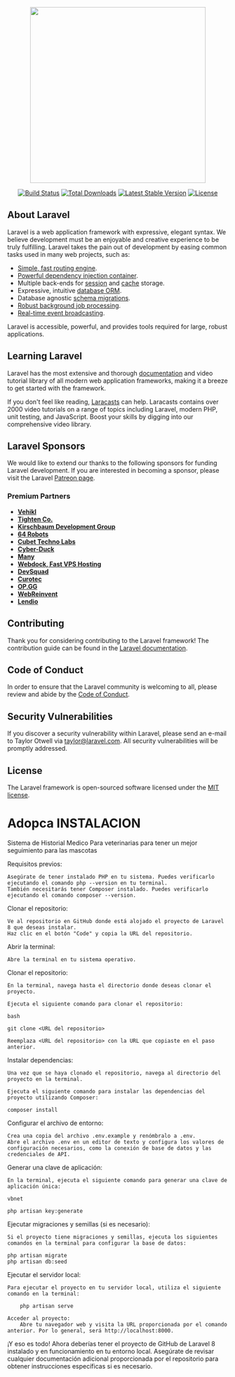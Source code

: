 <p align="center"><a href="https://laravel.com" target="_blank"><img src="https://raw.githubusercontent.com/laravel/art/master/logo-lockup/5%20SVG/2%20CMYK/1%20Full%20Color/laravel-logolockup-cmyk-red.svg" width="400"></a></p>

<p align="center">
<a href="https://travis-ci.org/laravel/framework"><img src="https://travis-ci.org/laravel/framework.svg" alt="Build Status"></a>
<a href="https://packagist.org/packages/laravel/framework"><img src="https://img.shields.io/packagist/dt/laravel/framework" alt="Total Downloads"></a>
<a href="https://packagist.org/packages/laravel/framework"><img src="https://img.shields.io/packagist/v/laravel/framework" alt="Latest Stable Version"></a>
<a href="https://packagist.org/packages/laravel/framework"><img src="https://img.shields.io/packagist/l/laravel/framework" alt="License"></a>
</p>

## About Laravel

Laravel is a web application framework with expressive, elegant syntax. We believe development must be an enjoyable and creative experience to be truly fulfilling. Laravel takes the pain out of development by easing common tasks used in many web projects, such as:

- [Simple, fast routing engine](https://laravel.com/docs/routing).
- [Powerful dependency injection container](https://laravel.com/docs/container).
- Multiple back-ends for [session](https://laravel.com/docs/session) and [cache](https://laravel.com/docs/cache) storage.
- Expressive, intuitive [database ORM](https://laravel.com/docs/eloquent).
- Database agnostic [schema migrations](https://laravel.com/docs/migrations).
- [Robust background job processing](https://laravel.com/docs/queues).
- [Real-time event broadcasting](https://laravel.com/docs/broadcasting).

Laravel is accessible, powerful, and provides tools required for large, robust applications.

## Learning Laravel

Laravel has the most extensive and thorough [documentation](https://laravel.com/docs) and video tutorial library of all modern web application frameworks, making it a breeze to get started with the framework.

If you don't feel like reading, [Laracasts](https://laracasts.com) can help. Laracasts contains over 2000 video tutorials on a range of topics including Laravel, modern PHP, unit testing, and JavaScript. Boost your skills by digging into our comprehensive video library.

## Laravel Sponsors

We would like to extend our thanks to the following sponsors for funding Laravel development. If you are interested in becoming a sponsor, please visit the Laravel [Patreon page](https://patreon.com/taylorotwell).

### Premium Partners

- **[Vehikl](https://vehikl.com/)**
- **[Tighten Co.](https://tighten.co)**
- **[Kirschbaum Development Group](https://kirschbaumdevelopment.com)**
- **[64 Robots](https://64robots.com)**
- **[Cubet Techno Labs](https://cubettech.com)**
- **[Cyber-Duck](https://cyber-duck.co.uk)**
- **[Many](https://www.many.co.uk)**
- **[Webdock, Fast VPS Hosting](https://www.webdock.io/en)**
- **[DevSquad](https://devsquad.com)**
- **[Curotec](https://www.curotec.com/services/technologies/laravel/)**
- **[OP.GG](https://op.gg)**
- **[WebReinvent](https://webreinvent.com/?utm_source=laravel&utm_medium=github&utm_campaign=patreon-sponsors)**
- **[Lendio](https://lendio.com)**

## Contributing

Thank you for considering contributing to the Laravel framework! The contribution guide can be found in the [Laravel documentation](https://laravel.com/docs/contributions).

## Code of Conduct

In order to ensure that the Laravel community is welcoming to all, please review and abide by the [Code of Conduct](https://laravel.com/docs/contributions#code-of-conduct).

## Security Vulnerabilities

If you discover a security vulnerability within Laravel, please send an e-mail to Taylor Otwell via [taylor@laravel.com](mailto:taylor@laravel.com). All security vulnerabilities will be promptly addressed.

## License

The Laravel framework is open-sourced software licensed under the [MIT license](https://opensource.org/licenses/MIT).
# Adopca INSTALACION

Sistema de Historial Medico Para veterinarias para tener un mejor seguimiento para las mascotas

Requisitos previos:

    Asegúrate de tener instalado PHP en tu sistema. Puedes verificarlo ejecutando el comando php --version en tu terminal.
    También necesitarás tener Composer instalado. Puedes verificarlo ejecutando el comando composer --version.

Clonar el repositorio:

    Ve al repositorio en GitHub donde está alojado el proyecto de Laravel 8 que deseas instalar.
    Haz clic en el botón "Code" y copia la URL del repositorio.

Abrir la terminal:

    Abre la terminal en tu sistema operativo.

Clonar el repositorio:

    En la terminal, navega hasta el directorio donde deseas clonar el proyecto.

    Ejecuta el siguiente comando para clonar el repositorio:

    bash

    git clone <URL del repositorio>

    Reemplaza <URL del repositorio> con la URL que copiaste en el paso anterior.

Instalar dependencias:

    Una vez que se haya clonado el repositorio, navega al directorio del proyecto en la terminal.

    Ejecuta el siguiente comando para instalar las dependencias del proyecto utilizando Composer:

    composer install

Configurar el archivo de entorno:

    Crea una copia del archivo .env.example y renómbralo a .env.
    Abre el archivo .env en un editor de texto y configura los valores de configuración necesarios, como la conexión de base de datos y las credenciales de API.

Generar una clave de aplicación:

    En la terminal, ejecuta el siguiente comando para generar una clave de aplicación única:

    vbnet

    php artisan key:generate

Ejecutar migraciones y semillas (si es necesario):

    Si el proyecto tiene migraciones y semillas, ejecuta los siguientes comandos en la terminal para configurar la base de datos:

    php artisan migrate
    php artisan db:seed

Ejecutar el servidor local:

    Para ejecutar el proyecto en tu servidor local, utiliza el siguiente comando en la terminal:

        php artisan serve

    Acceder al proyecto:
        Abre tu navegador web y visita la URL proporcionada por el comando anterior. Por lo general, será http://localhost:8000.

¡Y eso es todo! Ahora deberías tener el proyecto de GitHub de Laravel 8 instalado y en funcionamiento en tu entorno local. Asegúrate de revisar cualquier documentación adicional proporcionada por el repositorio para obtener instrucciones específicas si es necesario.


